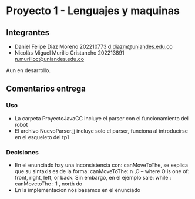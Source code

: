 # Proyecto 1 - Lenguajes y maquinas

## Integrantes
- Daniel Felipe Diaz Moreno  202210773  d.diazm@uniandes.edu.co
- Nicolás Miguel Murillo Cristancho  202213891 n.murilloc@uniandes.edu.co

Aun en desarrollo.

## Comentarios entrega

### Uso
- La carpeta ProyectoJavaCC incluye el parser con el funcionamiento del robot
- El archivo NuevoParser.jj incluye solo el parser, funciona al introducirse en el esqueleto del tp1


### Decisiones
- En el enunciado hay una inconsistencia con: canMoveToThe, se explica que su sintaxis es de la forma: canMoveToThe: n ,O – where O is one of: front, right, left, or back. Sin embargo, en el ejemplo sale: while : canMovetoThe : 1 , north do
- En la implementacion nos basamos en el enunciado
